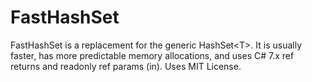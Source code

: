 # FastHashSet
FastHashSet is a replacement for the generic HashSet&lt;T>.  It is usually faster, has more predictable memory allocations, and uses C# 7.x ref returns and readonly ref params (in).  Uses MIT License.

